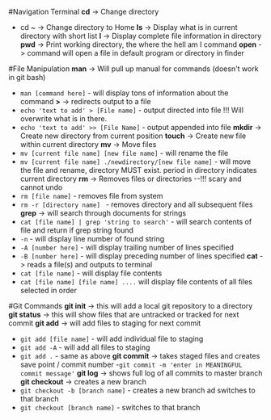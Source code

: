 #Navigation Terminal
**cd** -> Change directory
- cd ~ -> Change directory to Home
**ls** -> Display what is in current directory with short list
**l** -> Display complete file information in directory
**pwd** -> Print working directory, the where the hell am I command
**open** -> command will open a file in default program or directory in finder

#File Manipulation
**man** -> Will pull up manual for commands (doesn't work in git bash)
- `man [command here]` - will display tons of information about the command
**>** -> redirects output to a file
- `echo 'text to add' > [File name]` - output directed into file !!! Will overwrite what is in there.
- `echo 'text to add' >> [File Name]` - output appended into file
**mkdir** -> Create new directory from current position
**touch** -> Create new file within current directory
**mv** -> Move files
- `mv [current file name] [new file name]` - will rename the file
- `mv [current file name] ./newdirectory/[new file name]` - will move the file and rename, directory MUST exist. period in directory indicates current directory
**rm** -> Removes files or directories --!!! scary and cannot undo
- `rm [file name]` - removes file from system
- `rm -r [directory name] ` - removes directory and all subsequent files
**grep** -> will search through documents for strings 
- `cat [file name] | grep 'string to search'` - will search contents of file and return if grep string found
- `-n` - will display line number of found string
- `-A [number here]` - will display trailing number of lines specified
- `-B [number here]` - will display preceding number of lines specified 
**cat** -> reads a file(s) and outputs to terminal
- `cat [file name]` - will display file contents
- `cat [file name] [file name] ....` will display file contents of all files selected in order

#Git Commands
**git init** -> this will add a local git repository to a directory
**git status** -> this will show files that are untracked or tracked for next commit
**git add** -> will add files to staging for next commit
- `git add [file name]` - will add individual file to staging
- `git add -A` - will add all files to staging
- `git add .` - same as above
**git commit** -> takes staged files and creates save point / commit number
-`git commit -m 'enter in MEANINGFUL commit message'`
**git log** -> shows full log of all commits to master branch
**git checkout** -> creates a new branch 
- `git checkout -b [branch name]` - creates a new branch ad switches to that branch
- `git checkout [branch name]` - switches to that branch
